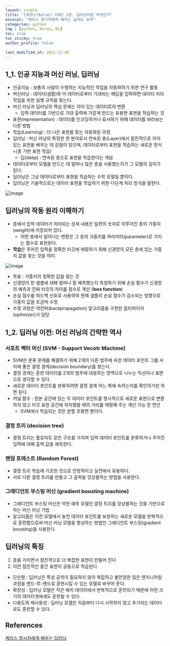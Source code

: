 ```yaml
---
layout: single
title: "[케라스(keras) 이해] 1장. 딥러닝이란 무엇인가"
excerpt: "케라스 창시자에게 배우는 딥러닝 요약"
categories: python
tag : [python, keras, DL]
toc: true
toc_sticky: true
author_profile: false

last_modified_at: 2021-11-08
---
```


## 1_1. 인공 지능과 머신 러닝, 딥러닝
- 인공지능 : 보통의 사람이 수행하는 지능적인 작업을 자동화하기 위한 연구 활동
- 머신러닝 : 데이터(샘플)와 이 데이터로부터 기대되는 해답을 입력하면 데이터 처리 작업을 위한 실행 규칙을 찾는다.
- 머신 러닝과 딥러닝의 핵심 문제는 의미 있는 데이터로의 변환
  - 입력 데이터를 기반으로 기대 출력에 가깝게 만드는 유용한 표현을 학습하는 것
- 표현(representation) : 데이터를 인코딩하거나 묘사하기 위해 데이터를 바라보는 다른 방법
- 학습(Learning) : 더 나은 표현을 찾는 자동화된 과정
- 딥러닝 : 머신 러닝의 특정한 한 분야로서 연속된 층(Layer)에서 점진적으로 의미 있는 표현을 배우는 데 강점이 있으며, 데이터로부터 표현을 학습하는 새로운 방식 =(층 기반 표현 학습)
  - 딥(deep) : 연속된 층으로 표현을 학습한다는 개념
- 데이터로부터 모델을 만드는 데 얼마나 많은 층을 사용했는지가 그 모델의 깊이가 된다.
- 딥러닝은 그냥 데이터로부터 표현을 학습하는 수학 모델일 뿐이다.
- 딥러닝은 기술적으로는 데이터 표현을 학습하기 위한 다단계 처리 방식을 말한다.

![image](https://user-images.githubusercontent.com/78655692/140679658-02c1c802-0557-4242-b5c1-501f6d104098.png)


## 딥러닝의 작동 원리 이해하기
- 층에서 입력 데이터가 처리되는 상세 내용은 일련의 숫자로 이루어진 층의 가중치(weight)에 저장되어 있다.
  - 어떤 층에서 일어나는 변환은 그 층의 가중치를 파라미터(parameter)로 가지는 함수로 표현된다.
- **학습**은 주어진 입력을 정확한 타깃에 매핑하기 위해 신경망의 모든 층에 있는 가중치 값을 찾는 것을 의미.

![image](https://user-images.githubusercontent.com/78655692/140670247-185274df-d89f-4bd4-baa8-becc452980a0.png)

- 목표 : 가중치의 정확한 값을 찾는 것
- 신경망이 한 샘플에 대해 얼마나 잘 예측했는지 측정하기 위해 손실 함수가 신경망의 예측과 진짜 타킷의 차이를 점수로 계산 (**loss function**)
- 손실 점수를 피드백 신호로 사용하여 현재 샘플의 손실 점수가 감소되는 방향으로 가중치 값을 조금씩 수정
- 수정 과정은 역전파(backpropagation) 알고리즘을 구현한 옵티마이저(optimizer)가 담당

## 1_2. 딥러닝 이전: 머신 러닝의 간략한 역사

### 서포트 벡터 머신 (SVM - Support Vecotr Machine)
- SVM은 분류 문제를 해결하기 위해 2개의 다른 범주에 속한 데이터 포인트 그룹 사이에 좋은 결정 경계(decision boundary)를 찾는다.
- 결정 경계는 훈련 데이터를 2개의 범주에 대응하는 영역으로 나누는 직선이나 표면으로 생각할 수 있다.
- 새로운 데이터 포인트를 분류하려면 결정 경계 어느 쪽에 속하는지를 확인하기만 하면 된다.
- 커널 함수 : 원본 공간에 있는 두 데이터 포인트를 명시적으로 새로운 표현으로 변환하지 않고 타깃 표현 공간에 위치했을 때의 거리를 매핑해 주는 계산 가능 한 연산
  - SVM에서 학습되는 것은 분할 초평면 뿐이다.

### 결정 트리 (decision tree)
- 결정 트리는 플로차트 같은 구조를 가지며 입력 데이터 포인트를 분류하거나 주어진 입력에 대해 출력 값을 예측한다.

### 랜덤 포레스트 (Random Forest)
- 결정 트리 학습에 기초한 것으로 안정적이고 실전에서 유용하다.
- 서로 다른 결정 트리를 만들고 그 출력을 앙상블하는 방법을 사용한다.

### 그래디언트 부스팅 머신 (gradient boosting machine)
- 그래디언트 부스팅 머신은 약한 예측 모델인 결정 트리를 앙상블하는 것을 기반으로 하는 머신 러닝 기법
- 알고리즘은 이전 모델에서 놓친 데이터 포인트를 보완하는 새로운 모델을 반복적으로 훈련함으로써 머신 러닝 모델을 향상하는 방법인 그래디언트 부스팅(gradient boosting)을 사용한다.

## 딥러닝의 특징
1. 층을 거치면서 점진적으로 더 복잡한 표현이 만들어 진다
2. 이런 점진적인 중간 표현이 공동으로 학습된다.

- 단순함 : 딥러닝은 특성 공학이 필요하지 않아 복잡하고 불안정한 많은 엔지니어링 과정을 엔드-투-엔드로 훈련시킬 수 있는 모델로 바꾸어 준다. 
- 확장성 : 딥러닝 모델은 작은 배치 데이터에서 반복적으로 훈련되기 때문에 어떤 크기의 데이터셋에세도 훈련될 수 있다.
- 다용도와 재사용성 : 딥러닝 모델은 처음부터 다시 시작하지 않고 추가되는 데이터로도 훈련할 수 있다.


## References
[케라스 창시자에게 배우는 딥러닝](https://tensorflow.blog/)